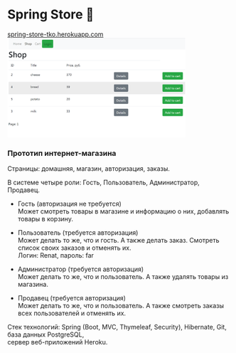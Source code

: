 # Spring Store 🍃
[spring-store-tko.herokuapp.com](https://spring-store-tko.herokuapp.com/)
<img src="images/Screen2.png" width="400">
### Прототип интернет-магазина

Страницы: домашняя, магазин, авторизация, заказы.

В системе четыре роли: Гость, Пользователь, Администратор, Продавец.

- Гость (авторизация не требуется)\
Может смотреть товары в магазине и информацию о них, добавлять товары в корзину.

- Пользователь (требуется авторизация)\
Может делать то же, что и гость. А также делать заказ. Смотреть список своих заказов и отменять их.\
Логин: Renat, пароль: far 

- Администратор (требуется авторизация)\
Может делать то же, что и пользователь. А также удалять товары из магазина.

- Продавец (требуется авторизация)\
Может делать то же, что и пользователь. А также смотреть заказы всех пользователей и отменять их. 

Стек технологий: Spring (Boot, MVC, Thymeleaf, Security), Hibernate, Git, база данных PostgreSQL,\
сервер веб-приложений Heroku.  